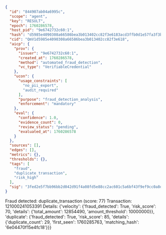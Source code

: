 ```json
{
  "id": "844907ab04a6995c",
  "scope": "agent",
  "key": "RESULT",
  "epoch": 1760286578,
  "host_pid": "9e6742732c60:1",
  "hash": "d5985e4090308a66586bea3b013402cc82f3e6183acd3ffb0d1e57fa3f3bc990",
  "cid": "QmV1d5985e4090308a66586bea3b013402cc82f3e618",
  "aicp": {
    "prov": {
      "issuer": "9e6742732c60:1",
      "created_at": 1760286578,
      "method": "automated_fraud_detection",
      "vc_type": "VerifiableCredential"
    },
    "ucon": {
      "usage_constraints": [
        "no_pii_export",
        "audit_required"
      ],
      "purpose": "fraud_detection_analysis",
      "enforcement": "mandatory"
    },
    "eval": {
      "confidence": 1.0,
      "evidence_count": 0,
      "review_status": "pending",
      "evaluated_at": 1760286578
    }
  },
  "sources": [],
  "edges": [],
  "metrics": {},
  "thresholds": {},
  "tags": [
    "fraud",
    "duplicate_transaction",
    "risk_high"
  ],
  "sig": "3fed2e5f7bb96bb2d042d91f4a08fd5e88cc2ac601c5a6bf43f9ef9cc0a8d051"
}
```

Fraud detected: duplicate_transaction (score: 77)
Transaction: 121000241053391
Details: {'velocity': {'fraud_detected': True, 'risk_score': 70, 'details': {'total_amount': 12854490, 'amount_threshold': 10000000}}, 'duplicate': {'fraud_detected': True, 'risk_score': 85, 'details': {'duplicate_count': 29, 'first_seen': 1760285763, 'matching_hash': '6e04470f15e4fc18'}}}
